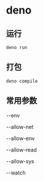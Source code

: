 # deno

## 运行

`deno run`

## 打包

`deno compile`

## 常用参数

--env

<!-- 加载env文件 -->

--allow-net

<!-- 允许网络 -->

--allow-env

<!-- 允许env -->

--allow-read

<!-- 允许读取文件 -->

--allow-sys

<!-- 允许访问系统 -->

--watch

<!-- 监听更改/热重载 -->
